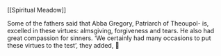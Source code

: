 [[Spiritual Meadow]]
 
Some of the fathers said that Abba Gregory, Patriarch of Theoupol- is, excelled in these virtues: almsgiving, forgiveness and tears. He also had great compassion for sinners. ‘We certainly had many occasions to put these virtues to the test’, they added,  
